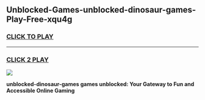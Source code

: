 
## Unblocked-Games-unblocked-dinosaur-games-Play-Free-xqu4g
<h3>
<a href="https://premium76.site?title=unblocked-dinosaur-games&ref=20A">CLICK TO PLAY</a></h3>
<hr>

<h3>
<a href="https://premium76.site?title=unblocked-dinosaur-games&ref=20A">CLICK 2 PLAY</a>
  
</h3>

<a href="https://premium76.site?title=unblocked-dinosaur-games&ref=20A"><img src="https://clearcache.store/games.png"></a>


**unblocked-dinosaur-games games unblocked: Your Gateway to Fun and Accessible Online Gaming**
